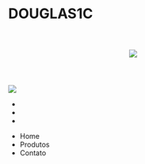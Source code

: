 # DOUGLAS1C
<!DOCTYPE html>
<html>
</html>
<html>
<head>
</head>
<body>
</body>
</html>
<head>
<meta charset=”UTF-8”>
  <meta charset=”UTF-8”>
<title>Produtos - Barbearia Alura</title>
</head>
<title>Produtos - Barbearia Alura</title>
<link rel=”stylesheet” href=”Produtos.css”>
<body>
<header>
</header>
</body>
<header>
<image src =”logo.png”></image>
</header>
<image src =”logo.png”></image>
<ul>
<li></li>
<li></li>
<li></li>
</ul><ul>

<li>Home</li>
<li>Produtos</li>
<li>Contato</li>
</ul>
